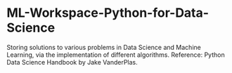 # ML-Workspace-Python-for-Data-Science
Storing solutions to various problems in Data Science and Machine Learning, via the implementation of different algorithms. Reference: Python Data Science Handbook by Jake VanderPlas.
